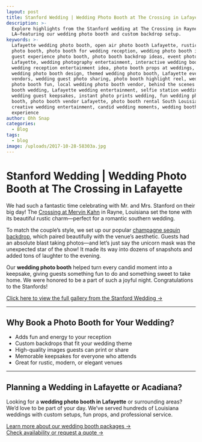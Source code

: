 ```yaml
---
layout: post
title: Stanford Wedding | Wedding Photo Booth at The Crossing in Lafayette"
description: >-
  Explore highlights from the Stanford wedding at The Crossing in Rayne,
  LA—featuring our wedding photo booth and custom backdrop setup.
keywords: >-
  Lafayette wedding photo booth, open air photo booth Lafayette, rustic wedding
  photo booth, photo booth for wedding reception, wedding photo booth ideas,
  guest experience photo booth, photo booth backdrop ideas, event photo booth
  Lafayette, wedding photography entertainment, interactive wedding booth,
  wedding reception entertainment idea, photo booth props at weddings, custom
  wedding photo booth design, themed wedding photo booth, Lafayette event
  vendors, wedding guest photo sharing, photo booth highlight reel, wedding day
  photo booth fun, local wedding photo booth vendor, behind the scenes photo
  booth wedding, Lafayette wedding entertainment, selfie station wedding,
  wedding guest keepsakes, instant photo prints wedding, fun wedding photo
  booth, photo booth vendor Lafayette, photo booth rental South Louisiana,
  creative wedding entertainment, candid wedding moments, wedding booth
  experience
author: Ohh Snap
categories:
  - Blog
tags:
  - blog
image: /uploads/2017-10-28-58303a.jpg
---
```

# Stanford Wedding \| Wedding Photo Booth at The Crossing in Lafayette

We had such a fantastic time celebrating with Mr. and Mrs. Stanford on their big day! The <a href="https://thecrossingmk.com/" :target="_blank" rel="noopener">Crossing at Mervin Kahn</a> in Rayne, Louisiana set the tone with its beautiful rustic charm—perfect for a romantic southern wedding.

To match the couple’s style, we set up our popular [champagne sequin backdrop](https://ohhsnapbooth.com/lafayette-backdrop-rentals "Lafayette Backdrops"), which paired beautifully with the venue’s aesthetic. Guests had an absolute blast taking photos—and let’s just say the unicorn mask was the unexpected star of the show! It made its way into dozens of snapshots and added tons of laughter to the evening.

Our **wedding photo booth** helped turn every candid moment into a keepsake, giving guests something fun to do and something sweet to take home. We were honored to be a part of such a joyful night. Congratulations to the Stanfords!

<a href="https://gallery.ohhsnapbooth.com/?q=stanford" :target="_blank" rel="noopener">Click here to view the full gallery from the Stanford Wedding →</a>

---

## Why Book a Photo Booth for Your Wedding?

* Adds fun and energy to your reception
* Custom backdrops that fit your wedding theme
* High-quality images guests can print or share
* Memorable keepsakes for everyone who attends
* Great for rustic, modern, or elegant venues

---

## Planning a Wedding in Lafayette or Acadiana?

Looking for a **wedding photo booth in Lafayette** or surrounding areas? We’d love to be part of your day. We’ve served hundreds of Louisiana weddings with custom setups, fun props, and professional service.

[Learn more about our wedding booth packages →](/wedding-photo-booth-lafayette)<br> [Check availability or request a quote →](/contact)